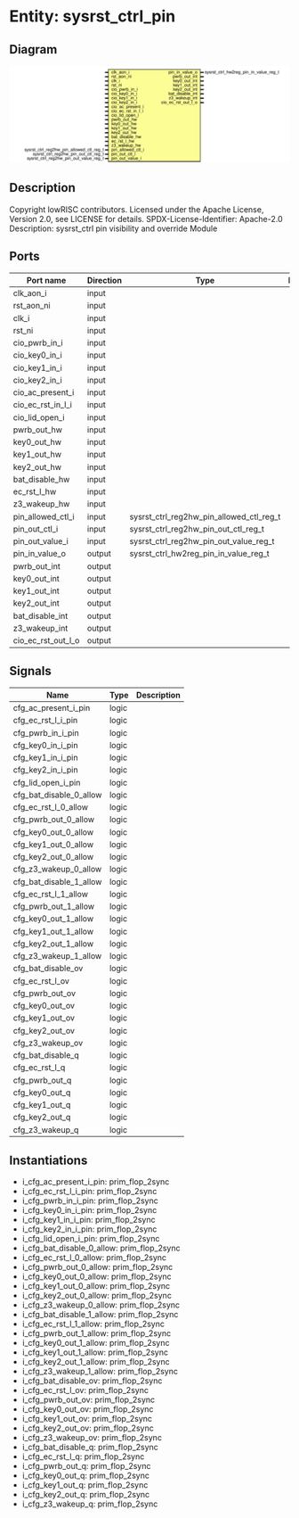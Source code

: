 # Entity: sysrst_ctrl_pin

## Diagram

![Diagram](sysrst_ctrl_pin.svg "Diagram")
## Description

Copyright lowRISC contributors.
 Licensed under the Apache License, Version 2.0, see LICENSE for details.
 SPDX-License-Identifier: Apache-2.0
 Description: sysrst_ctrl pin visibility and override Module
 
## Ports

| Port name          | Direction | Type                                     | Description |
| ------------------ | --------- | ---------------------------------------- | ----------- |
| clk_aon_i          | input     |                                          |             |
| rst_aon_ni         | input     |                                          |             |
| clk_i              | input     |                                          |             |
| rst_ni             | input     |                                          |             |
| cio_pwrb_in_i      | input     |                                          |             |
| cio_key0_in_i      | input     |                                          |             |
| cio_key1_in_i      | input     |                                          |             |
| cio_key2_in_i      | input     |                                          |             |
| cio_ac_present_i   | input     |                                          |             |
| cio_ec_rst_in_l_i  | input     |                                          |             |
| cio_lid_open_i     | input     |                                          |             |
| pwrb_out_hw        | input     |                                          |             |
| key0_out_hw        | input     |                                          |             |
| key1_out_hw        | input     |                                          |             |
| key2_out_hw        | input     |                                          |             |
| bat_disable_hw     | input     |                                          |             |
| ec_rst_l_hw        | input     |                                          |             |
| z3_wakeup_hw       | input     |                                          |             |
| pin_allowed_ctl_i  | input     | sysrst_ctrl_reg2hw_pin_allowed_ctl_reg_t |             |
| pin_out_ctl_i      | input     | sysrst_ctrl_reg2hw_pin_out_ctl_reg_t     |             |
| pin_out_value_i    | input     | sysrst_ctrl_reg2hw_pin_out_value_reg_t   |             |
| pin_in_value_o     | output    | sysrst_ctrl_hw2reg_pin_in_value_reg_t    |             |
| pwrb_out_int       | output    |                                          |             |
| key0_out_int       | output    |                                          |             |
| key1_out_int       | output    |                                          |             |
| key2_out_int       | output    |                                          |             |
| bat_disable_int    | output    |                                          |             |
| z3_wakeup_int      | output    |                                          |             |
| cio_ec_rst_out_l_o | output    |                                          |             |
## Signals

| Name                    | Type  | Description |
| ----------------------- | ----- | ----------- |
| cfg_ac_present_i_pin    | logic |             |
| cfg_ec_rst_l_i_pin      | logic |             |
| cfg_pwrb_in_i_pin       | logic |             |
| cfg_key0_in_i_pin       | logic |             |
| cfg_key1_in_i_pin       | logic |             |
| cfg_key2_in_i_pin       | logic |             |
| cfg_lid_open_i_pin      | logic |             |
| cfg_bat_disable_0_allow | logic |             |
| cfg_ec_rst_l_0_allow    | logic |             |
| cfg_pwrb_out_0_allow    | logic |             |
| cfg_key0_out_0_allow    | logic |             |
| cfg_key1_out_0_allow    | logic |             |
| cfg_key2_out_0_allow    | logic |             |
| cfg_z3_wakeup_0_allow   | logic |             |
| cfg_bat_disable_1_allow | logic |             |
| cfg_ec_rst_l_1_allow    | logic |             |
| cfg_pwrb_out_1_allow    | logic |             |
| cfg_key0_out_1_allow    | logic |             |
| cfg_key1_out_1_allow    | logic |             |
| cfg_key2_out_1_allow    | logic |             |
| cfg_z3_wakeup_1_allow   | logic |             |
| cfg_bat_disable_ov      | logic |             |
| cfg_ec_rst_l_ov         | logic |             |
| cfg_pwrb_out_ov         | logic |             |
| cfg_key0_out_ov         | logic |             |
| cfg_key1_out_ov         | logic |             |
| cfg_key2_out_ov         | logic |             |
| cfg_z3_wakeup_ov        | logic |             |
| cfg_bat_disable_q       | logic |             |
| cfg_ec_rst_l_q          | logic |             |
| cfg_pwrb_out_q          | logic |             |
| cfg_key0_out_q          | logic |             |
| cfg_key1_out_q          | logic |             |
| cfg_key2_out_q          | logic |             |
| cfg_z3_wakeup_q         | logic |             |
## Instantiations

- i_cfg_ac_present_i_pin: prim_flop_2sync
- i_cfg_ec_rst_l_i_pin: prim_flop_2sync
- i_cfg_pwrb_in_i_pin: prim_flop_2sync
- i_cfg_key0_in_i_pin: prim_flop_2sync
- i_cfg_key1_in_i_pin: prim_flop_2sync
- i_cfg_key2_in_i_pin: prim_flop_2sync
- i_cfg_lid_open_i_pin: prim_flop_2sync
- i_cfg_bat_disable_0_allow: prim_flop_2sync
- i_cfg_ec_rst_l_0_allow: prim_flop_2sync
- i_cfg_pwrb_out_0_allow: prim_flop_2sync
- i_cfg_key0_out_0_allow: prim_flop_2sync
- i_cfg_key1_out_0_allow: prim_flop_2sync
- i_cfg_key2_out_0_allow: prim_flop_2sync
- i_cfg_z3_wakeup_0_allow: prim_flop_2sync
- i_cfg_bat_disable_1_allow: prim_flop_2sync
- i_cfg_ec_rst_l_1_allow: prim_flop_2sync
- i_cfg_pwrb_out_1_allow: prim_flop_2sync
- i_cfg_key0_out_1_allow: prim_flop_2sync
- i_cfg_key1_out_1_allow: prim_flop_2sync
- i_cfg_key2_out_1_allow: prim_flop_2sync
- i_cfg_z3_wakeup_1_allow: prim_flop_2sync
- i_cfg_bat_disable_ov: prim_flop_2sync
- i_cfg_ec_rst_l_ov: prim_flop_2sync
- i_cfg_pwrb_out_ov: prim_flop_2sync
- i_cfg_key0_out_ov: prim_flop_2sync
- i_cfg_key1_out_ov: prim_flop_2sync
- i_cfg_key2_out_ov: prim_flop_2sync
- i_cfg_z3_wakeup_ov: prim_flop_2sync
- i_cfg_bat_disable_q: prim_flop_2sync
- i_cfg_ec_rst_l_q: prim_flop_2sync
- i_cfg_pwrb_out_q: prim_flop_2sync
- i_cfg_key0_out_q: prim_flop_2sync
- i_cfg_key1_out_q: prim_flop_2sync
- i_cfg_key2_out_q: prim_flop_2sync
- i_cfg_z3_wakeup_q: prim_flop_2sync
